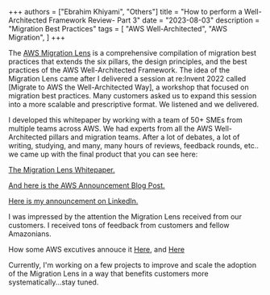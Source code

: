 +++
authors = ["Ebrahim Khiyami", "Others"]
title = "How to perform a Well-Architected Framework Review- Part 3"
date = "2023-08-03"
description = "Migration Best Practices"
tags = [
    "AWS Well-Architected",
    "AWS Migration",
]
+++

The [AWS Migration Lens](https://docs.aws.amazon.com/wellarchitected/latest/migration-lens/migration-lens.html ) is a comprehensive compilation of migration best practices that extends the six pillars, the design principles, and the best practices of the AWS Well-Architected Framework. The idea of the Migration Lens came after I delivered a session at re:Invent 2022 called [Migrate to AWS the Well-Architected Way], a workshop that focused on migration best practices. Many customers asked us to expand this session into a more scalable and prescriptive format. We listened and we delivered.

I developed this whitepaper by working with a team of 50+ SMEs from multiple teams across AWS. We had experts from all the AWS Well-Architected pillars and migration teams. After a lot of debates, a lot of writing, studying, and many, many hours of reviews, feedback rounds, etc.. we came up with the final product that you can see here:

[The Migration Lens Whitepaper.](https://docs.aws.amazon.com/wellarchitected/latest/migration-lens/migration-lens.html )

[And here is the AWS Announcement Blog Post. ](https://aws.amazon.com/blogs/mt/announcing-aws-well-architected-migration-lens/)

[Here is my announcement on LinkedIn.](https://www.linkedin.com/feed/update/urn:li:activity:7155987327771701249//)


I was impressed by the attention the Migration Lens received from our customers. I received tons of feedback from customers and fellow Amazonians.

How some AWS excutives annouce it [Here](https://twitter.com/JBKRATZ/status/1752055461187072125/), and [Here](https://twitter.com/danilop/status/1750525936418885724)


Currently, I'm working on a few projects to improve and scale the adoption of the Migration Lens in a way that benefits customers more systematically...stay tuned.


